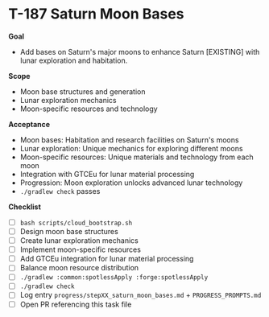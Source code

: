 # T-187 Saturn Moon Bases

**Goal**

- Add bases on Saturn's major moons to enhance Saturn [EXISTING] with lunar exploration and habitation.

**Scope**

- Moon base structures and generation
- Lunar exploration mechanics
- Moon-specific resources and technology

**Acceptance**

- Moon bases: Habitation and research facilities on Saturn's moons
- Lunar exploration: Unique mechanics for exploring different moons
- Moon-specific resources: Unique materials and technology from each moon
- Integration with GTCEu for lunar material processing
- Progression: Moon exploration unlocks advanced lunar technology
- `./gradlew check` passes

**Checklist**

- [ ] `bash scripts/cloud_bootstrap.sh`
- [ ] Design moon base structures
- [ ] Create lunar exploration mechanics
- [ ] Implement moon-specific resources
- [ ] Add GTCEu integration for lunar material processing
- [ ] Balance moon resource distribution
- [ ] `./gradlew :common:spotlessApply :forge:spotlessApply`
- [ ] `./gradlew check`
- [ ] Log entry `progress/stepXX_saturn_moon_bases.md` + `PROGRESS_PROMPTS.md`
- [ ] Open PR referencing this task file
